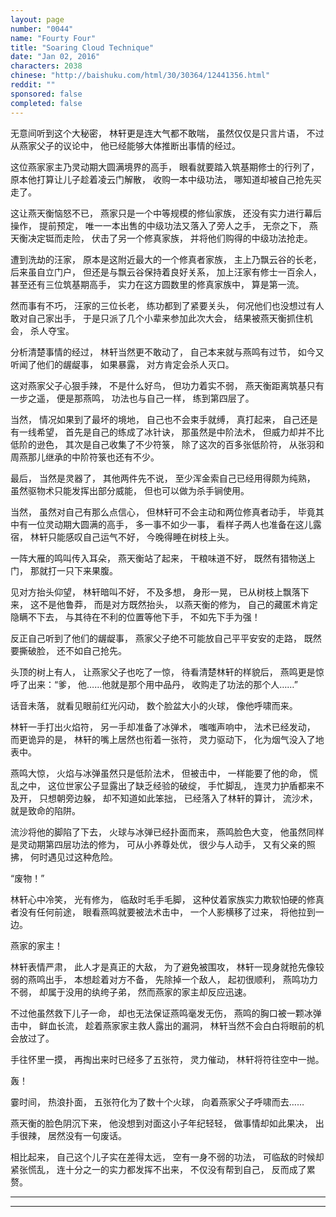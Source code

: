 ```yaml
---
layout: page
number: "0044"
name: "Fourty Four"
title: "Soaring Cloud Technique"
date: "Jan 02, 2016"
characters: 2038
chinese: "http://baishuku.com/html/30/30364/12441356.html"
reddit: ""
sponsored: false
completed: false
---
```


无意间听到这个大秘密，
林轩更是连大气都不敢喘，
虽然仅仅是只言片语，
不过从燕家父子的议论中，
他已经能够大体推断出事情的经过。

这位燕家家主乃灵动期大圆满境界的高手，
眼看就要踏入筑基期修士的行列了，
原本他打算让儿子趁着凌云门解散，
收购一本中级功法，
哪知道却被自己抢先买走了。

这让燕天衡恼怒不已，
燕家只是一个中等规模的修仙家族，
还没有实力进行幕后操作，
提前预定，
唯一一本出售的中级功法又落入了旁人之手，
无奈之下，
燕天衡决定铤而走险，
伏击了另一个修真家族，
并将他们购得的中级功法抢走。

遭到洗劫的汪家，
原本是这附近最大的一个修真者家族，
主上乃飘云谷的长老，
后来虽自立门户，
但还是与飘云谷保持着良好关系，
加上汪家有修士一百余人，
甚至还有三位筑基期高手，
实力在这方圆数里的修真家族中，
算是第一流。

然而事有不巧，
汪家的三位长老，
练功都到了紧要关头，
何况他们也没想过有人敢对自己家出手，
于是只派了几个小辈来参加此次大会，
结果被燕天衡抓住机会，
杀人夺宝。

分析清楚事情的经过，
林轩当然更不敢动了，
自己本来就与燕鸣有过节，
如今又听闻了他们的龌龊事，
如果暴露，
对方肯定会杀人灭口。

这对燕家父子心狠手辣，
不是什么好鸟，
但功力着实不弱，
燕天衡距离筑基只有一步之遥，
便是那燕鸣，
功法也与自己一样，
练到第四层了。

当然，
情况如果到了最坏的境地，
自己也不会束手就缚，
真打起来，
自己还是有一线希望，
首先是自己的练成了冰针诀，
那虽然是中阶法术，
但威力却并不比低阶的逊色，
其次是自己收集了不少符箓，
除了这次的百多张低阶符，
从张羽和周燕那儿继承的中阶符箓也还有不少。

最后，
当然是灵器了，
其他两件先不说，
至少浑金索自己已经用得颇为纯熟，
虽然驱物术只能发挥出部分威能，
但也可以做为杀手锏使用。

当然，
虽然对自己有那么点信心，
但林轩可不会主动和两位修真者动手，
毕竟其中有一位灵动期大圆满的高手，
多一事不如少一事，
看样子两人也准备在这儿露宿，
林轩只能感叹自己运气不好，
今晚得睡在树枝上头。

一阵大雁的鸣叫传入耳朵，
燕天衡站了起来，
干粮味道不好，
既然有猎物送上门，
那就打一只下来果腹。

见对方抬头仰望，
林轩暗叫不好，
不及多想，
身形一晃，
已从树枝上飘落下来，
这不是他鲁莽，
而是对方既然抬头，
以燕天衡的修为，
自己的藏匿术肯定隐瞒不下去，
与其待在不利的位置等他下手，
不如先下手为强！

反正自己听到了他们的龌龊事，
燕家父子绝不可能放自己平平安安的走路，
既然要撕破脸，
还不如自己抢先。

头顶的树上有人，
让燕家父子也吃了一惊，
待看清楚林轩的样貌后，
燕鸣更是惊呼了出来：“爹，
他……他就是那个用中品丹，
收购走了功法的那个人……”

话音未落，
就看见眼前红光闪动，
数个脸盆大小的火球，
像他呼啸而来。

林轩一手打出火焰符，
另一手却准备了冰弹术，
嗤嗤声响中，
法术已经发动，
而更诡异的是，
林轩的嘴上居然也衔着一张符，
灵力驱动下，
化为烟气没入了地表中。

燕鸣大惊，
火焰与冰弹虽然只是低阶法术，
但被击中，
一样能要了他的命，
慌乱之中，
这位世家公子显露出了缺乏经验的破绽，
手忙脚乱，
连灵力护盾都来不及开，
只想朝旁边躲，
却不知道如此笨拙，
已经落入了林轩的算计，
流沙术，
就是致命的陷阱。

流沙将他的脚陷了下去，
火球与冰弹已经扑面而来，
燕鸣脸色大变，
他虽然同样是灵动期第四层功法的修为，
可从小养尊处优，
很少与人动手，
又有父亲的照拂，
何时遇见过这种危险。

“废物！”

林轩心中冷笑，
光有修为，
临敌时毛手毛脚，
这种仗着家族实力欺软怕硬的修真者没有任何前途，
眼看燕鸣就要被法术击中，
一个人影横移了过来，
将他拉到一边。

燕家的家主！

林轩表情严肃，
此人才是真正的大敌，
为了避免被围攻，
林轩一现身就抢先像较弱的燕鸣出手，
本想趁着对方不备，
先除掉一个敌人，
起初很顺利，
燕鸣功力不弱，
却属于没用的纨绔子弟，
然而燕家的家主却反应迅速。

不过他虽然救下儿子一命，
却也无法保证燕鸣毫发无伤，
燕鸣的胸口被一颗冰弹击中，
鲜血长流，
趁着燕家家主救人露出的漏洞，
林轩当然不会白白将眼前的机会放过了。

手往怀里一摸，
再掏出来时已经多了五张符，
灵力催动，
林轩将符往空中一抛。

轰！

霎时间，
热浪扑面，
五张符化为了数十个火球，
向着燕家父子呼啸而去……

燕天衡的脸色阴沉下来，
他没想到对面这小子年纪轻轻，
做事情却如此果决，
出手很辣，
居然没有一句废话。

相比起来，
自己这个儿子实在差得太远，
空有一身不弱的功法，
可临敌的时候却紧张慌乱，
连十分之一的实力都发挥不出来，
不仅没有帮到自己，
反而成了累赘。

- - -
- - -
